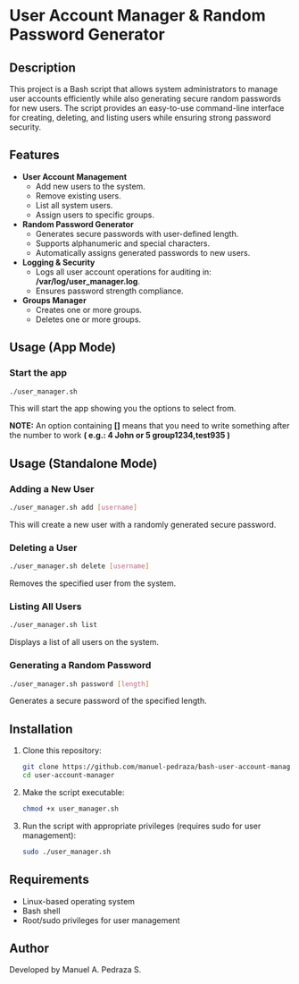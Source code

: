 # User Account Manager & Random Password Generator

## Description
This project is a Bash script that allows system administrators to manage user accounts efficiently while also generating secure random passwords for new users. The script provides an easy-to-use command-line interface for creating, deleting, and listing users while ensuring strong password security.

## Features
- **User Account Management**
  - Add new users to the system.
  - Remove existing users.
  - List all system users.
  - Assign users to specific groups.
- **Random Password Generator**
  - Generates secure passwords with user-defined length.
  - Supports alphanumeric and special characters.
  - Automatically assigns generated passwords to new users.
- **Logging & Security**
  - Logs all user account operations for auditing in: **/var/log/user_manager.log**.
  - Ensures password strength compliance.
- **Groups Manager**
  - Creates one or more groups.
  - Deletes one or more groups.

## Usage (App Mode)
### Start the app
```bash
./user_manager.sh
```
This will start the app showing you the options to select from.

**NOTE:** An option containing **[]** means that you need to write something after the number to work **( e.g.: 4 John or 5 group1234,test935 )**

## Usage (Standalone Mode)
### Adding a New User
```bash
./user_manager.sh add [username]
```
This will create a new user with a randomly generated secure password.

### Deleting a User
```bash
./user_manager.sh delete [username]
```
Removes the specified user from the system.

### Listing All Users
```bash
./user_manager.sh list
```
Displays a list of all users on the system.

### Generating a Random Password 
```bash
./user_manager.sh password [length]
```
Generates a secure password of the specified length.

## Installation
1. Clone this repository:
   ```bash
   git clone https://github.com/manuel-pedraza/bash-user-account-manager.git
   cd user-account-manager
   ```
2. Make the script executable:
   ```bash
   chmod +x user_manager.sh
   ```
3. Run the script with appropriate privileges (requires sudo for user management):
   ```bash
   sudo ./user_manager.sh
   ```

## Requirements
- Linux-based operating system
- Bash shell
- Root/sudo privileges for user management

## Author
Developed by Manuel A. Pedraza S.
